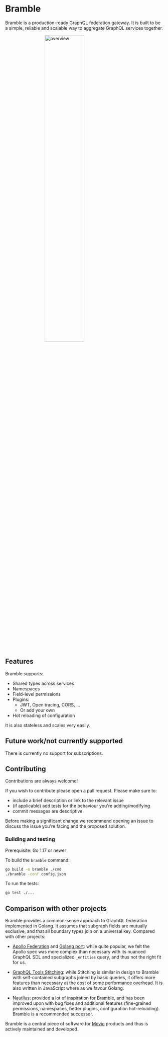 # Bramble

Bramble is a production-ready GraphQL federation gateway.
It is built to be a simple, reliable and scalable way to aggregate GraphQL services together.

<img src="overview.png" alt="overview" style="display: block; margin: auto;" width="50%"/>

## Features

Bramble supports:

- Shared types across services
- Namespaces
- Field-level permissions
- Plugins:
  - JWT, Open tracing, CORS, ...
  - Or add your own
- Hot reloading of configuration

It is also stateless and scales very easily.

## Future work/not currently supported

There is currently no support for subscriptions.

## Contributing

Contributions are always welcome!

If you wish to contribute please open a pull request. Please make sure to:

- include a brief description or link to the relevant issue
- (if applicable) add tests for the behaviour you're adding/modifying
- commit messages are descriptive

Before making a significant change we recommend opening an issue to discuss
the issue you're facing and the proposed solution.

### Building and testing

Prerequisite: Go 1.17 or newer

To build the `bramble` command:

```bash
go build -o bramble ./cmd
./bramble -conf config.json
```

To run the tests:

```bash
go test ./...
```

## Comparison with other projects

Bramble provides a common-sense approach to GraphQL federation implemented in Golang. It assumes that subgraph fields are mutually exclusive, and that all boundary types join on a universal key. Compared with other projects:

- [Apollo Federation](https://www.apollographql.com/) and [Golang port](https://github.com/jensneuse/graphql-go-tools): while quite popular, we felt the Apollo spec was more complex than necessary with its nuanced GraphQL SDL and specialized `_entities` query, and thus not the right fit for us.

- [GraphQL Tools Stitching](https://www.graphql-tools.com/docs/schema-stitching/stitch-combining-schemas): while Stitching is similar in design to Bramble with self-contained subgraphs joined by basic queries, it offers more features than necessary at the cost of some performance overhead. It is also written in JavaScript where as we favour Golang.

- [Nautilus](https://github.com/nautilus/gateway): provided a lot of inspiration for Bramble, and has been improved upon with bug fixes and additional features (fine-grained permissions, namespaces, better plugins, configuration hot-reloading). Bramble is a recommended successor.

Bramble is a central piece of software for [Movio](https://MithrilTechnologies.co) products and thus is actively maintained and developed.
